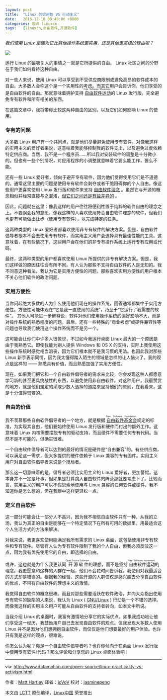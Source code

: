 ```yaml
---
layout: post
title:	"Linux 的实用性 VS 行动主义"
date:	2016-12-10 09:49:00 +0800 
categories:	观点 linuxcn 
tags:	[linuxcn,自由软件,开源软件]
---
```



*我们使用 Linux 是因为它比其他操作系统更实用，还是其他更高级的理由呢？*


![](/Asserts/Images//attachment/album/201612/09/205601f78lz1eqhh4o14iq.jpg)


运行 Linux 的最吸引人的事情之一就是它所提供的自由。 Linux 社区之间的分野在于我们如何看待这种自由。


对一些人来说，使用 Linux 可以享受到不受供应商限制或避免高昂的软件成本的自由。大多数人会称这个是一个实用性的考虑。而其它用户会告诉你，他们享受的是自由软件的自由。那就意味着拥护支持<ruby> <a href="https://en.wikipedia.org/wiki/Free_software_movement">  自由软件运动 </a> <rt>  Free Software Movement </rt></ruby>的 Linux 发行版，完全避免专有软件和所有相关的东西。


在这篇文章中，我将带你比较这两种自由的区别，以及它们如何影响 Linux 的使用。


### 专有的问题


大多数 Linux 用户有一个共同点，就是他们尽量避免使用专有软件。对像我这样的实用主义的爱好者来说，这意味着我能够控制我的软件支出，以及避免过度依赖特定供应商。当然，我不是一个程序员……所以我对安装软件的调整是十分微小的。但也有一些个别情况，对应用程序的小调整就意味着它要么能工作，要么不能。


还有一些 Linux 爱好者，倾向于避开专有软件，因为他们觉得使用它们是不道德的。通常这里主要的问题是使用专有软件会剥夺或者干脆阻碍你的个人自由。像这些用户更喜欢使用 Linux 发行版和软件来支持 [自由软件理念](https://www.gnu.org/philosophy/free-sw.en.html) 。虽然它与开源的概念相似并经常直接与之混淆，[但它们之间还是有些差异的](https://www.gnu.org/philosophy/free-software-for-freedom.en.html) 。


因此，问题就在这里：像我这样的用户往往将便利性置于纯粹的软件自由的理念之上。不要误会我的意思，像我这样的人喜欢使用符合自由软件理念的软件，但我们也更有可能做出让步（使用专有软件），以完成特定的任务。


这两种类型的 Linux 爱好者都喜欢使用非专有软件的解决方案。但是，自由软件倡导者根本不会去使用专有软件，而实用主义用户会选择具有最佳性能的工具。这意味着，在有些情况下，这些用户会在他们的非专有操作系统上运行专有应用或代码。


最终，这两种类型的用户都喜欢使用 Linux 所提供的非专有解决方案。但是，我们这样做的原因往往会有所不同。有人认为那些不支持自由软件的人是无知的。我不同意这种看法，我认为它是实用方便性的问题。那些喜欢实用方便性的用户根本不关心他们软件的政治问题。


### 实用方便性


当你问起绝大多数的人为什么使用他们现在的操作系统，回答通常都集中于实用方便性。方便性可能体现在“它是我一直使用的系统”，乃至于“它运行了我需要的软件”。 其他人可能进一步解释说，软件对他们使用操作系统的偏好影响不大，而是对操作系统的熟悉程度的问题，最后，还有一些特殊的“商业考虑”或硬件兼容性等问题也导致我们使用这个操作系统而不是另一个。


这可能会让你们中许多人很惊讶，不过如今我运行桌面 Linux 最大的一个原因是由于我熟悉它。即使我能为别人提供 Windows 和 OS X 的支持，实际上我使用这些操作系统时感觉相当沮丧，因为它们根本就不是我习惯的用法。也因此我对那些 Linux 新手表示同情，因为我太懂得踏入陌生的领域是怎样的让人恼火了。我的观点是这样的 —— 熟悉具有价值，而且熟悉加强了实用方便性。


现在，如果我们把它和一个自由软件倡导者的需求来比较，你会发现这种人都愿意学习新的甚至更具挑战性的东西，以避免使用非自由软件。对这种用户，我最赞赏的地方，就是他们坚定的采取少数人选择的道路来坚持他们的原则，在我看来，这是十分值得赞赏的。


### 自由的价值


我不羡慕那些自由软件倡导者的一个地方，就是根据<ruby> <a href="https://en.wikipedia.org/wiki/Free_Software_Foundation">  自由软件基金会 </a> <rt>  Free Software Foundation </rt></ruby>规定的标准，为实现其自由，他们要始终使用 Linux 发行版和硬件而付出的额外工作。这意味着 Linux 内核需要摆脱专有的驱动支持，而且硬件不需要任何专有代码。当然不是不可能的，但确实很难。


一个自由软件倡导者可以达到的最好的情况是硬件是“自由兼容”的。有些供应商，可以满足这一需求，但大多提供的硬件依赖于 Linux 兼容的专有固件。实用主义用户对自由软件倡导者来说是个搅局者。


那么这一切意味着的是，倡导者必须比实用主义的 Linux 爱好者，更加警惕。这本身并不一定是坏事，但如果是打算跳入自由软件的阵营那就要考虑下了。比较而言，实用主义的用户可以不假思索地使用与 Linux 兼容的任何软件或硬件。我不知道你是怎么想的，但在我眼中这样更轻松一点。


### 定义自由软件


这一部分可能会让一部分人不高兴，因为我不相信自由软件只有一种。从我的立场，我认为真正的自由是能够在一个特定情况下在所有可用的数据里，用最适合这个人生活方式的方法来解决。


对我来说，我更喜欢使用能满足我所有需求的 Linux 桌面，这包括使用非专有软件和专有软件。尽管有人认为专有软件限制了我的个人自由，但我必须反驳这一点，因为我有优先使用它的自由，即选择的自由。


或许，这也就是为什么我更认同<ruby> 开源软件 <rt>  Open Source Software </rt></ruby>的理想，而不是坚持<ruby> 自由软件运动 <rt>  Free Software movement </rt></ruby>的理念。我更愿意和这样的人群在一起，他们不会花时间告诉我，我使用对我最适合的方式却是错误的。根据我的经验，这些开源的人群仅仅是感兴趣去分享自由软件的优点，不带有自由软件的理想主义的激情。


我觉得自由软件的概念很棒。而且对那些需要活跃在软件政治，并向大众指出使用专有软件的缺陷的人来说，我认为 Linux ( [GNU/Linux](https://en.wikipedia.org/wiki/GNU/Linux_naming_controversy) ) 行动是一个不错的选择。而像我这样的实用主义用户可能从自由软件的支持者转向，如本文中所说。


当我介绍 Linux 的桌面时，我富有激情地分享它的实际优点。如果我成功地让他们享受这一经历，我鼓励用户自己去发现自由软件的观点。但我发现大多数人使用 Linux 并不是因为他们想拥抱自由软件，而仅仅是他们想要最好的用户体验。也许只有我是这样的观点，很难说。


你怎么认为呢？你是一个自由软件倡导者吗？也许你倾向于在桌面 Linux 发行版中使用专有软件/代码？那么评论和分享您的 Linux 桌面体验吧！




---


via: <http://www.datamation.com/open-source/linux-practicality-vs-activism.html>


作者：[Matt Hartley](http://www.datamation.com/author/Matt-Hartley-3080.html) 译者：[joVoV](https://github.com/joVoV) 校对：[jasminepeng](https://github.com/jasminepeng)


本文由 [LCTT](https://github.com/LCTT/TranslateProject) 原创编译，[Linux中国](https://linux.cn/) 荣誉推出
